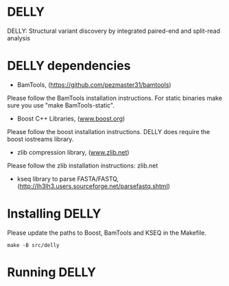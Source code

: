 DELLY
=====

DELLY: Structural variant discovery by integrated paired-end and split-read analysis

DELLY dependencies
==================

* BamTools, (https://github.com/pezmaster31/bamtools)

Please follow the BamTools installation instructions.
For static binaries make sure you use "make BamTools-static".

* Boost C++ Libraries, (www.boost.org)

Please follow the boost installation instructions.
DELLY does require the boost iostreams library.

* zlib compression library, (www.zlib.net)

Please follow the zlib installation instructions: zlib.net

* kseq library to parse FASTA/FASTQ, (http://lh3lh3.users.sourceforge.net/parsefastq.shtml)

Installing DELLY
================

Please update the paths to Boost, BamTools and KSEQ in the Makefile.

`make -B src/delly`

Running DELLY
=============

